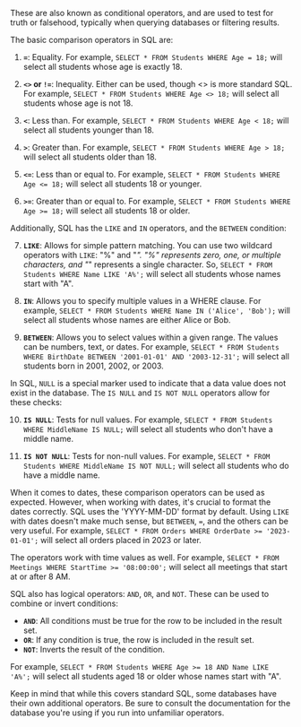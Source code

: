 These are also known as conditional operators, and are used to test for truth or falsehood, typically when querying databases or filtering results.

The basic comparison operators in SQL are:

1.  **`=`**: Equality. For example, `SELECT * FROM Students WHERE Age = 18;` will select all students whose age is exactly 18.

2.  **`<>` or `!=`**: Inequality. Either can be used, though <> is more standard SQL. For example, `SELECT * FROM Students WHERE Age <> 18;` will select all students whose age is not 18.

3.  **`<`**: Less than. For example, `SELECT * FROM Students WHERE Age < 18;` will select all students younger than 18.

4.  **`>`**: Greater than. For example, `SELECT * FROM Students WHERE Age > 18;` will select all students older than 18.

5.  **`<=`**: Less than or equal to. For example, `SELECT * FROM Students WHERE Age <= 18;` will select all students 18 or younger.

6.  **`>=`**: Greater than or equal to. For example, `SELECT * FROM Students WHERE Age >= 18;` will select all students 18 or older.


Additionally, SQL has the `LIKE` and `IN` operators, and the `BETWEEN` condition:

7.  **`LIKE`**: Allows for simple pattern matching. You can use two wildcard operators with `LIKE`: "%" and "_". "%" represents zero, one, or multiple characters, and "_" represents a single character. So, `SELECT * FROM Students WHERE Name LIKE 'A%';` will select all students whose names start with "A".

8.  **`IN`**: Allows you to specify multiple values in a WHERE clause. For example, `SELECT * FROM Students WHERE Name IN ('Alice', 'Bob');` will select all students whose names are either Alice or Bob.

9.  **`BETWEEN`**: Allows you to select values within a given range. The values can be numbers, text, or dates. For example, `SELECT * FROM Students WHERE BirthDate BETWEEN '2001-01-01' AND '2003-12-31';` will select all students born in 2001, 2002, or 2003.


In SQL, `NULL` is a special marker used to indicate that a data value does not exist in the database. The `IS NULL` and `IS NOT NULL` operators allow for these checks:

10.  **`IS NULL`**: Tests for null values. For example, `SELECT * FROM Students WHERE MiddleName IS NULL;` will select all students who don't have a middle name.

11.  **`IS NOT NULL`**: Tests for non-null values. For example, `SELECT * FROM Students WHERE MiddleName IS NOT NULL;` will select all students who do have a middle name.

When it comes to dates, these comparison operators can be used as expected. However, when working with dates, it's crucial to format the dates correctly. SQL uses the 'YYYY-MM-DD' format by default. Using `LIKE` with dates doesn't make much sense, but `BETWEEN`, `=`, and the others can be very useful. For example, `SELECT * FROM Orders WHERE OrderDate >= '2023-01-01';` will select all orders placed in 2023 or later.

The operators work with time values as well. For example, `SELECT * FROM Meetings WHERE StartTime >= '08:00:00';` will select all meetings that start at or after 8 AM.

SQL also has logical operators: `AND`, `OR`, and `NOT`. These can be used to combine or invert conditions:

-   **`AND`**: All conditions must be true for the row to be included in the result set.
-   **`OR`**: If any condition is true, the row is included in the result set.
-   **`NOT`**: Inverts the result of the condition.

For example, `SELECT * FROM Students WHERE Age >= 18 AND Name LIKE 'A%';` will select all students aged 18 or older whose names start with "A".

Keep in mind that while this covers standard SQL, some databases have their own additional operators. Be sure to consult the documentation for the database you're using if you run into unfamiliar operators.